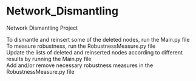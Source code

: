 # Network_Dismantling
Network Dismantling Project

To dismantle and reinsert some of the deleted nodes, run the Main.py file <br />
To measure robustness, run the RobustnessMeasure.py file <br />
Update the lists of deleted and reinserted nodes according to different results by running the Main.py file <br />
Add and/or remove necessary robustness measures in the RobustnessMeasure.py file
